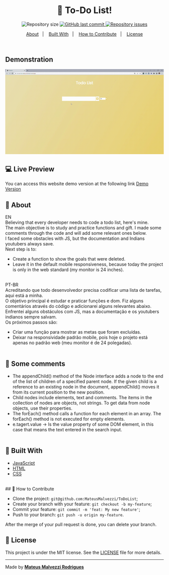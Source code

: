 <h1 align="center">
  🚀 To-Do List!
</h1>

<p align="center">
  <img alt="Repository size" src="https://img.shields.io/github/repo-size/MateusMalvezzi/ToDoList">
  
  <a href="https://github.com/MateusMalvezzi/capturePage/commits/master">
    <img alt="GitHub last commit" src="https://img.shields.io/github/last-commit/MateusMalvezzi/ToDoList">
  </a>

  <a href="https://github.com/MateusMalvezzi/capturePage/issues">
    <img alt="Repository issues" src="https://img.shields.io/github/issues/MateusMalvezzi/ToDoList">
  </a>

</p>

<p align="center">
  <a href="#page_with_curl-about">About</a>&nbsp;&nbsp;&nbsp;|&nbsp;&nbsp;&nbsp;
  <a href="#wrench-built-with">Built With</a>&nbsp;&nbsp;&nbsp;|&nbsp;&nbsp;&nbsp;
  <a href="#-how-to-contribute">How to Contribute</a>&nbsp;&nbsp;&nbsp;|&nbsp;&nbsp;&nbsp;
  <a href="#memo-license">License</a>
</p>

<br>


 ## Demonstration
  <div align='center'><img src="gif/TodoList.gif" alt="Demo" width="800"/></div>
    
    

## :computer: Live Preview

You can access this website demo version at the following link [Demo Version](https://to-do-list-mateusmalvezzi.vercel.app/)

## :page_with_curl: About <br>
EN <br> Believing that every developer needs to code a todo list, here's mine.<br>
        The main objective is to study and practice functions and gift. I made some comments through the code and will add some relevant ones below.<br>
        I faced some obstacles with JS, but the documentation and Indians youtubers always save.<br>
        Next step is to: <br>
- Create a function to show the goals that were deleted.
- Leave it in the default mobile responsiveness, because today the project is only in the web standard (my monitor is 24 inches). <br> <br>

PT-BR <br> Acreditando que todo desenvolvedor precisa codificar uma lista de tarefas, aqui está a minha.<br> 
O objetivo principal é estudar e praticar funções e dom. Fiz alguns comentários através do código e adicionarei alguns relevantes abaixo.<br>
Enfrentei alguns obstáculos com JS, mas a documentação e os youtubers indianos sempre salvam. <br>
Os próximos passos são:<br>
- Criar uma função para mostrar as metas que foram excluídas.
- Deixar na responsividade padrão mobile, pois hoje o projeto está apenas no padrão web (meu monitor é de 24 polegadas).
<br><br>
## :page_with_curl: Some comments <br>
- The appendChild() method of the Node interface adds a node to the end of the list of children of a specified parent node. If the given child is a reference to an existing node in the document, appendChild() moves it from its current position to the new position.<br>
- Child nodes include elements, text and comments. The items in the collection of nodes are objects, not strings. To get data from node objects, use their properties.<br>
- The forEach() method calls a function for each element in an array. The forEach() method is not executed for empty elements.<br>
- e.tagert.value → Is the value property of some DOM element, in this case that means the text entered in the search input.
<br><br>
## :wrench: Built With

- [JavaScript](https://developer.mozilla.org/en-US/docs/Web/JavaScript)
- [HTML](https://developer.mozilla.org/en-US/docs/Web/HTML)
- [CSS](https://developer.mozilla.org/en-US/docs/Web/CSS)
<br>
## 🤔 How to Contribute

- Clone the project: `git@github.com:MateusMalvezzi/ToDoList`;
- Create your branch with your feature: `git checkout -b my-feature`;
- Commit your feature: `git commit -m 'feat: My new feature'`;
- Push to your branch: `git push -u origin my-feature`.

After the merge of your pull request is done, you can delete your branch.
<br>
## :memo: License

This project is under the MIT license. See the [LICENSE](LICENSE.md) file for more details.

---

Made by <tr>
    <td align="center"><a href="https://github.com/MateusMalvezzi"><b>Mateus Malvezzi Rodrigues</b></a><br /></td>
  <tr>
